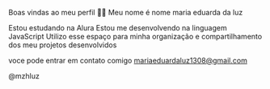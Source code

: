 Boas vindas ao meu perfil 💙💙
Meu nome é nome maria eduarda da luz

Estou estudando na Alura
Estou me desenvolvendo na linguagem JavaScript
Utilizo esse espaço para minha organização e compartilhamento dos meu projetos desenvolvidos

voce pode entrar em contato comigo
mariaeduardaluz1308@gmail.com

@mzhluz
